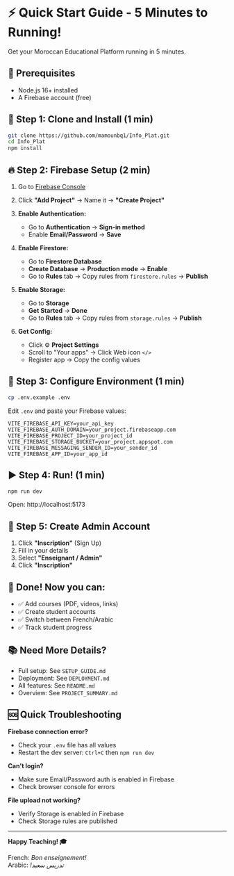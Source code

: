 # ⚡ Quick Start Guide - 5 Minutes to Running!

Get your Moroccan Educational Platform running in 5 minutes.

## 🚀 Prerequisites

- Node.js 16+ installed
- A Firebase account (free)

## 📝 Step 1: Clone and Install (1 min)

```bash
git clone https://github.com/mamounbq1/Info_Plat.git
cd Info_Plat
npm install
```

## 🔥 Step 2: Firebase Setup (2 min)

1. Go to [Firebase Console](https://console.firebase.google.com/)
2. Click **"Add Project"** → Name it → **"Create Project"**

3. **Enable Authentication:**
   - Go to **Authentication** → **Sign-in method**
   - Enable **Email/Password** → **Save**

4. **Enable Firestore:**
   - Go to **Firestore Database**
   - **Create Database** → **Production mode** → **Enable**
   - Go to **Rules** tab → Copy rules from `firestore.rules` → **Publish**

5. **Enable Storage:**
   - Go to **Storage**
   - **Get Started** → **Done**
   - Go to **Rules** tab → Copy rules from `storage.rules` → **Publish**

6. **Get Config:**
   - Click ⚙️ **Project Settings**
   - Scroll to "Your apps" → Click Web icon `</>`
   - Register app → Copy the config values

## 🔧 Step 3: Configure Environment (1 min)

```bash
cp .env.example .env
```

Edit `.env` and paste your Firebase values:

```env
VITE_FIREBASE_API_KEY=your_api_key
VITE_FIREBASE_AUTH_DOMAIN=your_project.firebaseapp.com
VITE_FIREBASE_PROJECT_ID=your_project_id
VITE_FIREBASE_STORAGE_BUCKET=your_project.appspot.com
VITE_FIREBASE_MESSAGING_SENDER_ID=your_sender_id
VITE_FIREBASE_APP_ID=your_app_id
```

## ▶️ Step 4: Run! (1 min)

```bash
npm run dev
```

Open: http://localhost:5173

## 👤 Step 5: Create Admin Account

1. Click **"Inscription"** (Sign Up)
2. Fill in your details
3. Select **"Enseignant / Admin"**
4. Click **"Inscription"**

## 🎉 Done! Now you can:

- ✅ Add courses (PDF, videos, links)
- ✅ Create student accounts
- ✅ Switch between French/Arabic
- ✅ Track student progress

## 📚 Need More Details?

- Full setup: See `SETUP_GUIDE.md`
- Deployment: See `DEPLOYMENT.md`
- All features: See `README.md`
- Overview: See `PROJECT_SUMMARY.md`

## 🆘 Quick Troubleshooting

**Firebase connection error?**
- Check your `.env` file has all values
- Restart the dev server: `Ctrl+C` then `npm run dev`

**Can't login?**
- Make sure Email/Password auth is enabled in Firebase
- Check browser console for errors

**File upload not working?**
- Verify Storage is enabled in Firebase
- Check Storage rules are published

---

**Happy Teaching! 🎓**

French: *Bon enseignement!*  
Arabic: *!تدريس سعيد*
